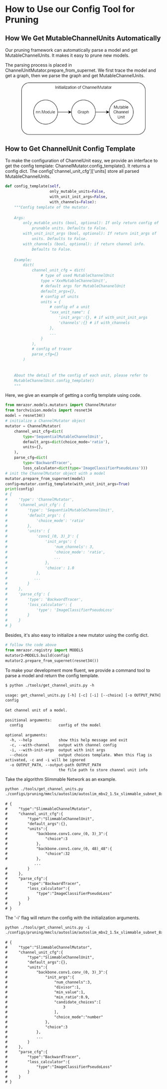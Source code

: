 # How to Use our Config Tool for Pruning

## How We Get MutableChannelUnits Automatically

Our pruning framework can automatically parse a model and get MutableChannelUnits.
It makes it easy to prune new models.

The parsing process is placed in ChannelUnitMutator.prepare_from_supernet. We first trace the model and get a graph, then we parse the graph and get MutableChannelUnits.

<p align='center'><img src="../../imgs/pruning/framework-graph.png" width=400 /></p>

## How to Get ChannelUnit Config Template

To make the configuration of ChannelUnit easy, we provide an interface to get the config template: ChannelMutator.config_template(). It returns a config dict. The config\['channel_unit_cfg'\]\['units\] store all parsed MutableChannelUnits.

```python
def config_template(self,
                    only_mutable_units=False,
                    with_unit_init_args=False,
                    with_channels=False):
    """Config template of the mutator.

    Args:
        only_mutable_units (bool, optional): If only return config of
            prunable units. Defaults to False.
        with_unit_init_args (bool, optional): If return init_args of
            units. Defaults to False.
        with_channels (bool, optional): if return channel info.
            Defaults to False.

    Example:
        dict(
            channel_unit_cfg = dict(
                # type of used MutableChannelUnit
                type ='XxxMutableChannelUnit',
                # default args for MutableChananelUnit
                default_args={},
                # config of units
                units = {
                    # config of a unit
                    "xxx_unit_name": {
                        'init_args':{}, # if with_unit_init_args
                        'channels':{} # if with_channels
                    },
                    ...
                }
            ),
            # config of tracer
            parse_cfg={}
        )


    About the detail of the config of each unit, please refer to
    MutableChannelUnit.config_template()
    """
```

Here, we give an example of getting a config template using code.

```python
from mmrazor.models.mutators import ChannelMutator
from torchvision.models import resnet34
model = resnet34()
# initialize a ChannelMutator object
mutator = ChannelMutator(
    channel_unit_cfg=dict(
        type='SequentialMutableChannelUnit',
        default_args=dict(choice_mode='ratio'),
        units={},
    ),
    parse_cfg=dict(
        type='BackwardTracer',
        loss_calculator=dict(type='ImageClassifierPseudoLoss')))
# init the ChannelMutator object with a model
mutator.prepare_from_supernet(model)
config=mutator.config_template(with_unit_init_args=True)
print(config)
# {
#     'type': 'ChannelMutator',
#     'channel_unit_cfg': {
#         'type': 'SequentialMutableChannelUnit',
#         'default_args': {
#             'choice_mode': 'ratio'
#         },
#         'units': {
#             'conv1_(0, 3)_3': {
#                 'init_args': {
#                     'num_channels': 3,
#                     'choice_mode': 'ratio',
#                     ...
#                 },
#                 'choice': 1.0
#             },
#            ...
#         }
#     },
#     'parse_cfg': {
#         'type': 'BackwardTracer',
#         'loss_calculator': {
#             'type': 'ImageClassifierPseudoLoss'
#         }
#     }
# }
```

Besides, it's also easy to initialize a new mutator using the config dict.

```python
# follow the code above
from mmrazor.registry import MODELS
mutator2=MODELS.build(config)
mutator2.prepare_from_supernet(resnet34())
```

To make your development more fluent, we provide a command tool to parse a model and return the config template.

```shell
$ python ./tools/get_channel_units.py -h

usage: get_channel_units.py [-h] [-c] [-i] [--choice] [-o OUTPUT_PATH] config

Get channel unit of a model.

positional arguments:
  config                config of the model

optional arguments:
  -h, --help            show this help message and exit
  -c, --with-channel    output with channel config
  -i, --with-init-args  output with init args
  --choice              output choices template. When this flag is activated, -c and -i will be ignored
  -o OUTPUT_PATH, --output-path OUTPUT_PATH
                        the file path to store channel unit info
```

Take the algorithm Slimmable Network as an example.

```shell
python ./tools/get_channel_units.py ./configs/pruning/mmcls/autoslim/autoslim_mbv2_1.5x_slimmable_subnet_8xb256_in1k.py

# {
#     "type":"SlimmableChannelMutator",
#     "channel_unit_cfg":{
#         "type":"SlimmableChannelUnit",
#         "default_args":{},
#         "units":{
#             "backbone.conv1.conv_(0, 3)_3":{
#                 "choice":3
#             },
#             "backbone.conv1.conv_(0, 48)_48":{
#                 "choice":32
#             },
             ...
#         }
#     },
#     "parse_cfg":{
#         "type":"BackwardTracer",
#         "loss_calculator":{
#             "type":"ImageClassifierPseudoLoss"
#         }
#     }
# }
```

The '-i' flag will return the config with the initialization arguments.

```shell
python ./tools/get_channel_units.py -i ./configs/pruning/mmcls/autoslim/autoslim_mbv2_1.5x_slimmable_subnet_8xb256_in1k.py

# {
#     "type":"SlimmableChannelMutator",
#     "channel_unit_cfg":{
#         "type":"SlimmableChannelUnit",
#         "default_args":{},
#         "units":{
#             "backbone.conv1.conv_(0, 3)_3":{
#                 "init_args":{
#                     "num_channels":3,
#                     "divisor":1,
#                     "min_value":1,
#                     "min_ratio":0.9,
#                     "candidate_choices":[
#                         3
#                     ],
#                     "choice_mode":"number"
#                 },
#                 "choice":3
#             },
#             ...
#         }
#     },
#     "parse_cfg":{
#         "type":"BackwardTracer",
#         "loss_calculator":{
#             "type":"ImageClassifierPseudoLoss"
#         }
#     }
# }
```
